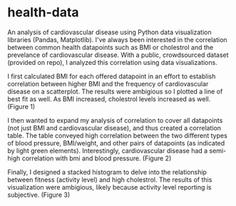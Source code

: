 # health-data
An analysis of cardiovascular disease using Python data visualization libraries (Pandas, Matplotlib). I've always been interested in the correlation between common health datapoints such as BMI or cholestrol and the prevelance of cardiovascular disease. With a public, crowdsourced dataset (provided on repo), I analyzed this correlation using data visualizations. 

I first calculated BMI for each offered datapoint in an effort to establish correlation between higher BMI and the frequency of cardiovascular disease on a scatterplot. The results were ambigious so I plotted a line of best fit as well. As BMI increased, cholestrol levels increased as well. (Figure 1)

I then wanted to expand my analysis of correlation to cover all datapoints (not just BMI and cardiovascular disease), and thus created a correlation table. The table conveyed high correlation between the two different types of blood pressure, BMI/weight, and other pairs of datapoints (as indicated by light green elements). Interestingly, cardiovascular disease had a semi-high correlation with bmi and blood pressure. (Figure 2)

Finally, I designed a stacked histogram to delve into the relationship between fitness (activity level) and high cholestrol. The results of this visualization were ambigious, likely because activity level reporting is subjective. (Figure 3)

